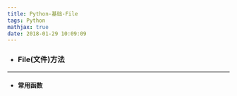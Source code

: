 ```yaml
---
title: Python-基础-File
tags: Python
mathjax: true
date: 2018-01-29 10:09:09
---
```

- ### File(文件)方法

---
- #### 常用函数
~~~

~~~

